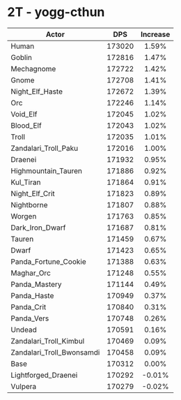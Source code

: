 # 2T - yogg-cthun
| Actor | DPS | Increase |
|---|:---:|:---:|
|Human|173020|1.59%|
|Goblin|172816|1.47%|
|Mechagnome|172722|1.42%|
|Gnome|172708|1.41%|
|Night_Elf_Haste|172672|1.39%|
|Orc|172246|1.14%|
|Void_Elf|172045|1.02%|
|Blood_Elf|172043|1.02%|
|Troll|172035|1.01%|
|Zandalari_Troll_Paku|172016|1.00%|
|Draenei|171932|0.95%|
|Highmountain_Tauren|171886|0.92%|
|Kul_Tiran|171864|0.91%|
|Night_Elf_Crit|171823|0.89%|
|Nightborne|171807|0.88%|
|Worgen|171763|0.85%|
|Dark_Iron_Dwarf|171687|0.81%|
|Tauren|171459|0.67%|
|Dwarf|171423|0.65%|
|Panda_Fortune_Cookie|171388|0.63%|
|Maghar_Orc|171248|0.55%|
|Panda_Mastery|171144|0.49%|
|Panda_Haste|170949|0.37%|
|Panda_Crit|170840|0.31%|
|Panda_Vers|170748|0.26%|
|Undead|170591|0.16%|
|Zandalari_Troll_Kimbul|170469|0.09%|
|Zandalari_Troll_Bwonsamdi|170458|0.09%|
|Base|170312|0.00%|
|Lightforged_Draenei|170292|-0.01%|
|Vulpera|170279|-0.02%|
